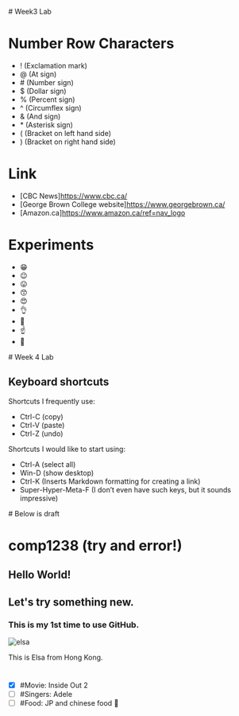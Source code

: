 \# Week3 Lab
# Number Row Characters
- ! (Exclamation mark)
- @ (At sign)
- \# (Number sign)
- $ (Dollar sign)
- % (Percent sign)
- ^ (Circumflex sign)
- & (And sign)
- \* (Asterisk sign)
- ( (Bracket on left hand side)
- ) (Bracket on right hand side)


# Link
- [CBC News]https://www.cbc.ca/
- [George Brown College website]https://www.georgebrown.ca/
- [Amazon.ca]https://www.amazon.ca/ref=nav_logo


# Experiments
- :grin:
- :wink:
- :stuck_out_tongue:
- :kissing_smiling_eyes:
- :heart_eyes:
- :ok_hand:
- :muscle:
- :point_up:
- :clap:


\# Week 4 Lab
## Keyboard shortcuts
Shortcuts I frequently use: 
- Ctrl-C (copy)
- Ctrl-V (paste)
- Ctrl-Z (undo)

Shortcuts I would like to start using: 
- Ctrl-A (select all)
- Win-D (show desktop)
- Ctrl-K (Inserts Markdown formatting for creating a link)
- Super-Hyper-Meta-F (I don’t even have such keys, but it sounds impressive)

\# Below is draft

# comp1238 (try and error!)
## Hello World!
## Let's try something new.
### This is my 1st time to use GitHub.
![elsa](https://github.com/user-attachments/assets/791ef089-4056-4545-8ab1-7187dbd517fe)

  This is Elsa from Hong Kong.
#


- [x] #Movie: Inside Out 2
- [ ] #Singers: Adele 
- [ ] #Food: JP and chinese food :tada:
